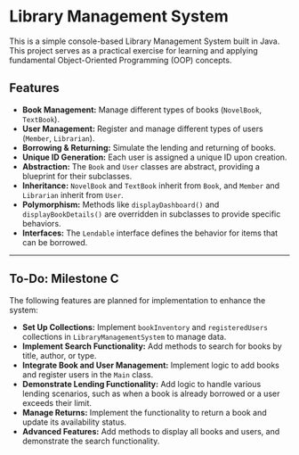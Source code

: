 # Library Management System

This is a simple console-based Library Management System built in Java. This project serves as a practical exercise for learning and applying fundamental Object-Oriented Programming (OOP) concepts.

## Features

* **Book Management:** Manage different types of books (`NovelBook`, `TextBook`).
* **User Management:** Register and manage different types of users (`Member`, `Librarian`).
* **Borrowing & Returning:** Simulate the lending and returning of books.
* **Unique ID Generation:** Each user is assigned a unique ID upon creation.
* **Abstraction:** The `Book` and `User` classes are abstract, providing a blueprint for their subclasses.
* **Inheritance:** `NovelBook` and `TextBook` inherit from `Book`, and `Member` and `Librarian` inherit from `User`.
* **Polymorphism:** Methods like `displayDashboard()` and `displayBookDetails()` are overridden in subclasses to provide specific behaviors.
* **Interfaces:** The `Lendable` interface defines the behavior for items that can be borrowed.

-----------------------------------------------

## To-Do: Milestone C

The following features are planned for implementation to enhance the system:

* **Set Up Collections:** Implement `bookInventory` and `registeredUsers` collections in `LibraryManagementSystem` to manage data.
* **Implement Search Functionality:** Add methods to search for books by title, author, or type.
* **Integrate Book and User Management:** Implement logic to add books and register users in the `Main` class.
* **Demonstrate Lending Functionality:** Add logic to handle various lending scenarios, such as when a book is already borrowed or a user exceeds their limit.
* **Manage Returns:** Implement the functionality to return a book and update its availability status.
* **Advanced Features:** Add methods to display all books and users, and demonstrate the search functionality.